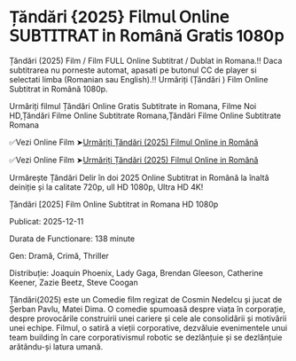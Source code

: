 # Ță𝗇𝖽ă𝗋𝗂 {2025} 𝖥𝗂𝗅𝗆𝗎𝗅 𝖮𝗇𝗅𝗂𝗇𝖾 𝖲𝖴𝖡𝖳𝖨𝖳𝖱𝖠𝖳 𝗂𝗇 𝖱𝗈𝗆â𝗇ă 𝖦𝗋𝖺𝗍𝗂𝗌 1080𝗉

Țăndări (2025) Film / Film FULL Online Subtitrat / Dublat in Romana.️‼️ Daca subtitrarea nu porneste automat, apasati pe butonul CC de player si selectati limba (Romanian sau English).️‼️ Urmăriți (Țăndări ) Film Online Subtitrat in Română 1080p.

Urmăriți filmul Țăndări Online Gratis Subtitrate in Romana, Filme Noi HD,Țăndări Filme Online Subtitrate Romana,Țăndări Filme Online Subtitrate Romana

✅Vezi Online Film ➤[Urmăriți Țăndări (2025) Filmul Online in Română](https://t.co/KOzCGd6Qa4)

✅Vezi Online Film ➤[Urmăriți Țăndări (2025) Filmul Online in Română](https://t.co/KOzCGd6Qa4)

Urmărește Țăndări Delir în doi 2025 Online Subtitrat in Română la înaltă deiniție și la calitate 720p, ull HD 1080p, Ultra HD 4K!

Țăndări [2025] Film Online Subtitrat in Romana HD 1080p

Publicat: 2025-12-11

Durata de Functionare: 138 minute

Gen: Dramă, Crimă, Thriller 

Distribuție: Joaquin Phoenix, Lady Gaga, Brendan Gleeson, Catherine Keener, Zazie Beetz, Steve Coogan 

Țăndări(2025) este un Comedie film regizat de Cosmin Nedelcu și jucat de Șerban Pavlu, Matei Dima. O comedie spumoasă despre viața în corporație, despre provocările construirii unei cariere și cele ale consolidării și motivării unei echipe. Filmul, o satiră a vieții corporative, dezvăluie evenimentele unui team building în care corporativismul robotic se dezlănțuie și se dezlănțuie arătându-și latura umană.
